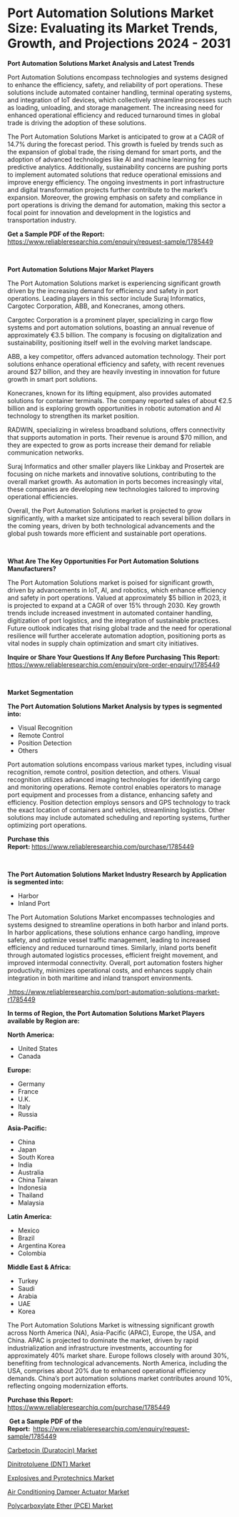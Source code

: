 <p><h1>Port Automation Solutions Market Size: Evaluating its Market Trends, Growth, and Projections 2024 - 2031</h1></p><p><strong>Port Automation Solutions Market Analysis and Latest Trends</strong></p>
<p><p>Port Automation Solutions encompass technologies and systems designed to enhance the efficiency, safety, and reliability of port operations. These solutions include automated container handling, terminal operating systems, and integration of IoT devices, which collectively streamline processes such as loading, unloading, and storage management. The increasing need for enhanced operational efficiency and reduced turnaround times in global trade is driving the adoption of these solutions.</p><p>The Port Automation Solutions Market is anticipated to grow at a CAGR of 14.7% during the forecast period. This growth is fueled by trends such as the expansion of global trade, the rising demand for smart ports, and the adoption of advanced technologies like AI and machine learning for predictive analytics. Additionally, sustainability concerns are pushing ports to implement automated solutions that reduce operational emissions and improve energy efficiency. The ongoing investments in port infrastructure and digital transformation projects further contribute to the market’s expansion. Moreover, the growing emphasis on safety and compliance in port operations is driving the demand for automation, making this sector a focal point for innovation and development in the logistics and transportation industry.</p></p>
<p><strong>Get a Sample PDF of the Report:&nbsp;</strong> <a href="https://www.reliableresearchiq.com/enquiry/request-sample/1785449?utm_campaign=1499&utm_medium=2&utm_source=Github&utm_content=ia&utm_term=13102024&utm_id=port-automation-solutions">https://www.reliableresearchiq.com/enquiry/request-sample/1785449</a></p>
<p>&nbsp;</p>
<p><strong>Port Automation Solutions Major Market Players</strong></p>
<p><p>The Port Automation Solutions market is experiencing significant growth driven by the increasing demand for efficiency and safety in port operations. Leading players in this sector include Suraj Informatics, Cargotec Corporation, ABB, and Konecranes, among others.</p><p>Cargotec Corporation is a prominent player, specializing in cargo flow systems and port automation solutions, boasting an annual revenue of approximately €3.5 billion. The company is focusing on digitalization and sustainability, positioning itself well in the evolving market landscape.</p><p>ABB, a key competitor, offers advanced automation technology. Their port solutions enhance operational efficiency and safety, with recent revenues around $27 billion, and they are heavily investing in innovation for future growth in smart port solutions.</p><p>Konecranes, known for its lifting equipment, also provides automated solutions for container terminals. The company reported sales of about €2.5 billion and is exploring growth opportunities in robotic automation and AI technology to strengthen its market position.</p><p>RADWIN, specializing in wireless broadband solutions, offers connectivity that supports automation in ports. Their revenue is around $70 million, and they are expected to grow as ports increase their demand for reliable communication networks.</p><p>Suraj Informatics and other smaller players like Linkbay and Prosertek are focusing on niche markets and innovative solutions, contributing to the overall market growth. As automation in ports becomes increasingly vital, these companies are developing new technologies tailored to improving operational efficiencies.</p><p>Overall, the Port Automation Solutions market is projected to grow significantly, with a market size anticipated to reach several billion dollars in the coming years, driven by both technological advancements and the global push towards more efficient and sustainable port operations.</p></p>
<p>&nbsp;</p>
<p><strong>What Are The Key Opportunities For Port Automation Solutions Manufacturers?</strong></p>
<p><p>The Port Automation Solutions market is poised for significant growth, driven by advancements in IoT, AI, and robotics, which enhance efficiency and safety in port operations. Valued at approximately $5 billion in 2023, it is projected to expand at a CAGR of over 15% through 2030. Key growth trends include increased investment in automated container handling, digitization of port logistics, and the integration of sustainable practices. Future outlook indicates that rising global trade and the need for operational resilience will further accelerate automation adoption, positioning ports as vital nodes in supply chain optimization and smart city initiatives.</p></p>
<p><strong>Inquire or Share Your Questions If Any Before Purchasing This Report:</strong> <a href="https://www.reliableresearchiq.com/enquiry/pre-order-enquiry/1785449?utm_campaign=1499&utm_medium=2&utm_source=Github&utm_content=ia&utm_term=13102024&utm_id=port-automation-solutions">https://www.reliableresearchiq.com/enquiry/pre-order-enquiry/1785449</a></p>
<p>&nbsp;</p>
<p><strong>Market Segmentation</strong></p>
<p><strong>The Port Automation Solutions Market Analysis by types is segmented into:</strong></p>
<p><ul><li>Visual Recognition</li><li>Remote Control</li><li>Position Detection</li><li>Others</li></ul></p>
<p><p>Port automation solutions encompass various market types, including visual recognition, remote control, position detection, and others. Visual recognition utilizes advanced imaging technologies for identifying cargo and monitoring operations. Remote control enables operators to manage port equipment and processes from a distance, enhancing safety and efficiency. Position detection employs sensors and GPS technology to track the exact location of containers and vehicles, streamlining logistics. Other solutions may include automated scheduling and reporting systems, further optimizing port operations.</p></p>
<p><strong>Purchase this Report:&nbsp;</strong><a href="https://www.reliableresearchiq.com/purchase/1785449?utm_campaign=1499&utm_medium=2&utm_source=Github&utm_content=ia&utm_term=13102024&utm_id=port-automation-solutions">https://www.reliableresearchiq.com/purchase/1785449</a></p>
<p>&nbsp;</p>
<p><strong>The Port Automation Solutions Market Industry Research by Application is segmented into:</strong></p>
<p><ul><li>Harbor</li><li>Inland Port</li></ul></p>
<p><p>The Port Automation Solutions Market encompasses technologies and systems designed to streamline operations in both harbor and inland ports. In harbor applications, these solutions enhance cargo handling, improve safety, and optimize vessel traffic management, leading to increased efficiency and reduced turnaround times. Similarly, inland ports benefit through automated logistics processes, efficient freight movement, and improved intermodal connectivity. Overall, port automation fosters higher productivity, minimizes operational costs, and enhances supply chain integration in both maritime and inland transport environments.</p></p>
<p><a href="https://www.reliableresearchiq.com/port-automation-solutions-market-r1785449?utm_campaign=1499&utm_medium=2&utm_source=Github&utm_content=ia&utm_term=13102024&utm_id=port-automation-solutions">&nbsp;https://www.reliableresearchiq.com/port-automation-solutions-market-r1785449</a></p>
<p><strong>In terms of Region, the Port Automation Solutions Market Players available by Region are:</strong></p>
<p>
    <p> <strong> North America: </strong>
        <ul>
            <li>United States</li>
            <li>Canada</li>
        </ul>
        </p> 
    <p> <strong> Europe: </strong>
        <ul>
            <li>Germany</li>
            <li>France</li>
            <li>U.K.</li>
            <li>Italy</li>
            <li>Russia</li>
        </ul>
        </p> 
    <p> <strong> Asia-Pacific: </strong>
        <ul>
            <li>China</li>
            <li>Japan</li>
            <li>South Korea</li>
            <li>India</li>
            <li>Australia</li>
            <li>China Taiwan</li>
            <li>Indonesia</li>
            <li>Thailand</li>
            <li>Malaysia</li>
        </ul>
        </p> 
    <p> <strong> Latin America: </strong>
        <ul>
            <li>Mexico</li>
            <li>Brazil</li>
            <li>Argentina Korea</li>
            <li>Colombia</li>
        </ul>
        </p> 
    <p> <strong> Middle East & Africa: </strong>
        <ul>
            <li>Turkey</li>
            <li>Saudi</li>
            <li>Arabia</li>
            <li>UAE</li>
            <li>Korea</li>
        </ul>
    </p>
    </p>
<p><p>The Port Automation Solutions Market is witnessing significant growth across North America (NA), Asia-Pacific (APAC), Europe, the USA, and China. APAC is projected to dominate the market, driven by rapid industrialization and infrastructure investments, accounting for approximately 40% market share. Europe follows closely with around 30%, benefiting from technological advancements. North America, including the USA, comprises about 20% due to enhanced operational efficiency demands. China’s port automation solutions market contributes around 10%, reflecting ongoing modernization efforts.</p></p>
<p><strong>Purchase this Report: </strong><a href="https://www.reliableresearchiq.com/purchase/1785449?utm_campaign=1499&utm_medium=2&utm_source=Github&utm_content=ia&utm_term=13102024&utm_id=port-automation-solutions">https://www.reliableresearchiq.com/purchase/1785449</a></p>
<p>&nbsp;<strong>Get a Sample PDF of the Report:&nbsp;&nbsp;</strong><a href="https://www.reliableresearchiq.com/enquiry/request-sample/1785449?utm_campaign=1499&utm_medium=2&utm_source=Github&utm_content=ia&utm_term=13102024&utm_id=port-automation-solutions">https://www.reliableresearchiq.com/enquiry/request-sample/1785449</a></p>
<p><strong></strong></p>
<p><p><a href="https://www.linkedin.com/pulse/driving-forces-global-carbetocin-duratocin-market-trends-applications-c0s8c?utm_campaign=1499&utm_medium=2&utm_source=Github&utm_content=ia&utm_term=13102024&utm_id=port-automation-solutions">Carbetocin (Duratocin) Market</a></p><p><a href="https://www.linkedin.com/pulse/analyzing-global-dinitrotoluene-dnt-market-growth-prospects-hb8hf?utm_campaign=1499&utm_medium=2&utm_source=Github&utm_content=ia&utm_term=13102024&utm_id=port-automation-solutions">Dinitrotoluene (DNT) Market</a></p><p><a href="https://www.linkedin.com/pulse/future-innovation-global-explosives-pyrotechnics-market-growth-psrof?utm_campaign=1499&utm_medium=2&utm_source=Github&utm_content=ia&utm_term=13102024&utm_id=port-automation-solutions">Explosives and Pyrotechnics Market</a></p><p><a href="https://www.linkedin.com/pulse/air-conditioning-damper-actuator-market-research-report-qqj4c?utm_campaign=1499&utm_medium=2&utm_source=Github&utm_content=ia&utm_term=13102024&utm_id=port-automation-solutions">Air Conditioning Damper Actuator Market</a></p><p><a href="https://www.linkedin.com/pulse/opportunities-challenges-polycarboxylate-ether-pce-market-strategic-g4rdf?utm_campaign=1499&utm_medium=2&utm_source=Github&utm_content=ia&utm_term=13102024&utm_id=port-automation-solutions">Polycarboxylate Ether (PCE) Market</a></p></p>